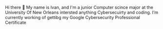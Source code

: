 Hi there 👋
My name is Ivan, and I'm a junior Computer scince major at the University Of New Orleans intersted anything Cybersecuirty and coding.
 I’m currently working of gettibg my Google Cybersecurity Professional Certificate
<!--
**IvanCotton/IvanCotton** is a ✨ _special_ ✨ repository because its `README.md` (this file) appears on your GitHub profile.

Here are some ideas to get you started:

- 🔭 I’m currently working on ...
- 🌱 I’m currently learning ...
- 👯 I’m looking to collaborate on ...
- 🤔 I’m looking for help with ...
- 💬 Ask me about ...
- 📫 How to reach me: ...
- 😄 Pronouns: ...
- ⚡ Fun fact: ...
-->
